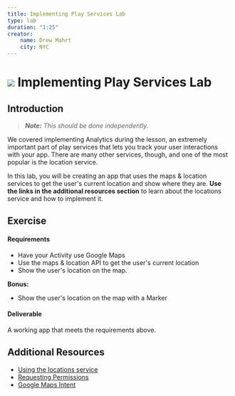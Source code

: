 ```yaml
---
title: Implementing Play Services Lab
type: lab
duration: "1:25"
creator:
    name: Drew Mahrt
    city: NYC
---
```

# ![](https://ga-dash.s3.amazonaws.com/production/assets/logo-9f88ae6c9c3871690e33280fcf557f33.png) Implementing Play Services Lab

## Introduction

> ***Note:*** _This should be done independently._

We covered implementing Analytics during the lesson, an extremely important part of play services that lets you track your user interactions with your app. There are many other services, though, and one of the most popular is the location service.

In this lab, you will be creating an app that uses the maps & location services to get the user's current location and show where they are. **Use the links in the additional resources section** to learn about the locations service and how to implement it.

## Exercise

#### Requirements

- Have your Activity use Google Maps
- Use the maps & location API to get the user's current location
- Show the user's location on the map.

**Bonus:**
- Show the user's location on the map with a Marker

#### Deliverable

A working app that meets the requirements above.

## Additional Resources

- [Using the locations service](http://developer.android.com/training/location/retrieve-current.html)
- [Requesting Permissions](http://developer.android.com/training/permissions/requesting.html)
- [Google Maps Intent](https://developers.google.com/maps/documentation/android-api/intents)

